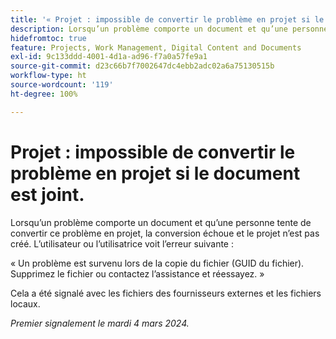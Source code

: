 ```yaml
---
title: '« Projet : impossible de convertir le problème en projet si le document est joint. »'
description: Lorsqu’un problème comporte un document et qu’une personne tente de convertir ce problème en projet, la conversion échoue et le projet n’est pas créé. L’utilisateur ou l’utilisatrice voit une erreur.
hidefromtoc: true
feature: Projects, Work Management, Digital Content and Documents
exl-id: 9c133ddd-4001-4d1a-ad96-f7a0a57fe9a1
source-git-commit: d23c66b7f7002647dc4ebb2adc02a6a75130515b
workflow-type: ht
source-wordcount: '119'
ht-degree: 100%

---
```


# Projet : impossible de convertir le problème en projet si le document est joint.

<!--

>[!NOTE]
>
>This issue was fixed on May 23, 2024.

-->

Lorsqu’un problème comporte un document et qu’une personne tente de convertir ce problème en projet, la conversion échoue et le projet n’est pas créé. L’utilisateur ou l’utilisatrice voit l’erreur suivante :

« Un problème est survenu lors de la copie du fichier (GUID du fichier). Supprimez le fichier ou contactez l’assistance et réessayez. »

Cela a été signalé avec les fichiers des fournisseurs externes et les fichiers locaux.

_Premier signalement le mardi 4 mars 2024._
